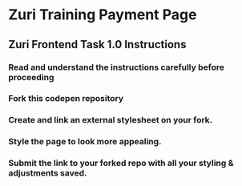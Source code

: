 # Zuri Training Payment Page

## Zuri Frontend Task 1.0 Instructions
### Read and understand the instructions carefully before proceeding
### Fork this codepen repository
### Create and link an external stylesheet on your fork. 
### Style the page to look more appealing. 
### Submit the link to your forked repo with all your styling & adjustments saved. 

